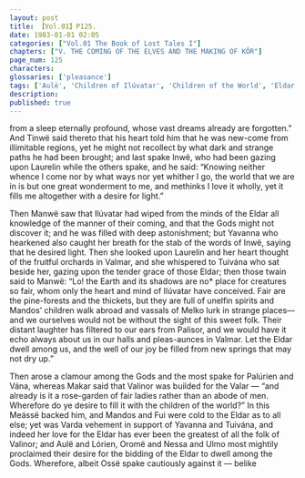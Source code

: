 ```yaml
---
layout: post
title: 【Vol.01】P125.
date: 1983-01-01 02:05
categories: ["Vol.01 The Book of Lost Tales I"]
chapters: ["V. THE COMING OF THE ELVES AND THE MAKING OF KÔR"]
page_num: 125
characters: 
glossaries: ['pleasance']
tags: ['Aulë', 'Children of Ilúvatar', 'Children of the World', 'Eldar', 'unelfin', 'Finwë Nólemë', 'Fui', 'Ilúvatar', 'Inwë', 'Laurelin', 'Lórien', 'Makar', 'Mandos', 'children of Mandos', 'Manwë', 'Meássë', 'Melko', 'Nessa', 'Nornorë', 'Oromë', 'Ossë', 'Palisor', 'Palúrien', 'Tuivána', 'Tinwë']
description: 
published: true
---
```


<p style="text-indent: 0;">
from a sleep eternally profound, whose vast dreams already are forgotten.” And Tinwë said thereto that his heart told him that he was new-come from illimitable regions, yet he might not recollect by what dark and strange paths he had been brought; and last spake Inwë, who had been gazing upon Laurelin while the others spake, and he said: “Knowing neither whence I come nor by what ways nor yet whither I go, the world that we are in is but one great wonderment to me, and methinks I love it wholly, yet it fills me altogether with a desire for light.”
</p>

Then Manwë saw that Ilúvatar had wiped from the minds of the Eldar all knowledge of the manner of their coming, and that the Gods might not discover it; and he was filled with deep astonishment; but Yavanna who hearkened also caught her breath for the stab of the words of Inwë, saying that he desired light. Then she looked upon Laurelin and her heart thought of the fruitful orchards in Valmar, and she whispered to Tuivána who sat beside her, gazing upon the tender grace of those Eldar; then those twain said to Manwë: “Lo! the Earth and its shadows are no* place for creatures so fair, whom only the heart and mind of Ilúvatar have conceived. Fair are the pine-forests and the thickets, but they are full of unelfin spirits and Mandos’ children walk abroad and vassals of Melko lurk in strange places—and we ourselves would not be without the sight of this sweet folk. Their distant laughter has filtered to our ears from Palisor, and we would have it echo always about us in our halls and pleas-aunces in Valmar. Let the Eldar dwell among us, and the well of our joy be filled from new springs that may not dry up.”

Then arose a clamour among the Gods and the most spake for Palúrien and Vána, whereas Makar said that Valinor was builded for the Valar — “and already is it a rose-garden of fair ladies rather than an abode of men. Wherefore do ye desire to fill it with the children of the world?” In this Meássë backed him, and Mandos and Fui were cold to the Eldar as to all else; yet was Varda vehement in support of Yavanna and Tuivána, and indeed her love for the Eldar has ever been the greatest of all the folk of Valinor; and Aulë and Lórien, Oromë and Nessa and Ulmo most mightily proclaimed their desire for the bidding of the Eldar to dwell among the Gods. Wherefore, albeit Ossë spake cautiously against it — belike

